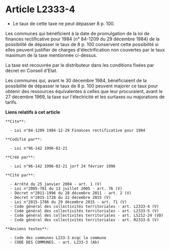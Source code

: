 # Article L2333-4

- Le taux de cette taxe ne peut dépasser 8 p. 100.

Les communes qui bénéficient à la date de promulgation de la loi de finances rectificative pour 1984 (n° 84-1209 du 29
décembre 1984) de la possibilité de dépasser le taux de 8 p. 100 conservent cette possibilité si elles peuvent justifier de
charges d'électrification non couvertes par le taux maximum de la taxe mentionnée ci-dessus.

La taxe est recouvrée par le distributeur dans les conditions fixées par décret en Conseil d'Etat.

Les communes qui, avant le 30 décembre 1984, bénéficiaient de la possibilité de dépasser le taux de 8 p. 100 peuvent majorer
ce taux pour obtenir des ressources équivalentes à celles que leur procuraient, avant le 27 décembre 1969, la taxe sur
l'électricité et les surtaxes ou majorations de tarifs.

**Liens relatifs à cet article**

	**Cite**:

	  - Loi n°84-1209 1984-12-29 Finances rectificative pour 1984

	**Codifié par**:

	  - Loi n°96-142 1996-02-21

	**Créé par**:

	  - Loi n°96-142 1996-02-21 jorf 24 février 1996

	**Cité par**:

	  - Arrêté du 25 janvier 2004 - art. 1 (V)
	  - Loi n°2005-781 du 13 juillet 2005 - art. 76 (V)
	  - Décret n°2011-1996 du 28 décembre 2011 - art. 2 (V)
	  - Décret n°2015-1728 du 22 décembre 2015 (V)
	  - Loi n°2015-1786 du 29 décembre 2015 - art. 71 (V)
	  - Code général des collectivités territoriales - art. L2333-4 (V)
	  - Code général des collectivités territoriales - art. L2333-5 (V)
	  - Code général des collectivités territoriales - art. L5212-24 (VD)
	  - Code général des collectivités territoriales - art. R2333-6 (V)

	**Anciens textes**:

	  - Code des communes L233-3 ecqc la commune
	  - CODE DES COMMUNES. - art. L233-3 (Ab)
